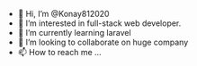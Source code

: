 - 👋 Hi, I’m @Konay812020
- 👀 I’m interested in full-stack web developer.
- 🌱 I’m currently learning laravel
- 💞️ I’m looking to collaborate on huge company
- 📫 How to reach me ...

<!---
Konay812020/Konay812020 is a ✨ special ✨ repository because its `README.md` (this file) appears on your GitHub profile.
You can click the Preview link to take a look at your changes.
--->
